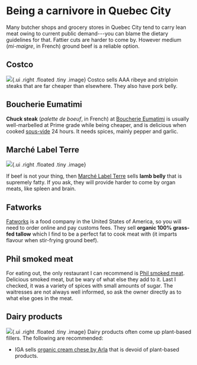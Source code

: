 # Being a carnivore in Quebec City

Many butcher shops and grocery stores in Quebec City tend to carry lean meat owing to current public demand---you can blame the dietary guidelines for that. Fattier cuts are harder to come by. However medium (*mi-maigre*, in French) ground beef is a reliable option.


## Costco
![](https://lh3.googleusercontent.com/zWEb9nHS_WXWQIZsIU_L3kYHE_EH9yb95B6hDWf8NxoKqVIvCrTVDef19YeILTvbqJbO56dOwcvMyjXYlYZjh7rv5hopf2i5NohGRPHJU-IkZRjEJQzBJYAsVnRjM5TfiBzJSzK8YccVKW2tcdvZ38Q4lYjJKveJzIXDs_CKDOTsIk3BJlnlTVk85tGTM85oKZrvkWLnzwCOG-VNrL1UdhdHbvKc7VAiKZo31vXLB-wqU1VV0iTw6L0A5K0o_uN-gH4Cxi9So5fULjnodKbZxRjAIBpfAEvA9hYEb6QuWpCUa9S23ACdoJ4C2VzEEga7M2Xy2H5vXxbXqQgBVfZKqoEJ0Zv0Wr_x0or-JcceQSy8s2AD4o6q2SXcmf81bmgsxo3Zl1D7Rg1kxtBZRwZhDwOgdWcccHCElUifkzENnui0V71p9yoQ0AxKSbvIUDyjjhlB0JT7Dp-zO6Gn1Q3PQRgCVeIAX2Ln2p5TsHjAGaJTYRUB3Z1IqhpCuFV9YzZYHi58GBHMRfrs347WYL84JWPF8S5r2piw9kecRnhagCZp4cu9GZh4j0FRZB2ypm8ZWvEGWn3iETpJ1Qi5Ljub9mggvBncSItCn2tRHtlNEqjKD9pZwpFv2pBNamfKajs6hT7Nko7dolHeR8VXUwk4s0964Rd5UATHWH3r0KwIk6-VKOW0_4tohagoBHET77k=w1020-h1073-no?authuser=0){.ui .right .floated .tiny .image}
Costco sells AAA ribeye and striploin steaks that are far cheaper than elsewhere. They also have pork belly.

## Boucherie Eumatimi

**Chuck steak** (*palette de boeuf*, in French) at [Boucherie Eumatimi](https://goo.gl/maps/jj4iXi8im8n25Wxv6) is usually well-marbelled at Prime grade while being cheaper, and is delicious when cooked [sous-vide](/sous-vide.html) 24 hours. It needs spices, mainly pepper and garlic.

## Marché Label Terre

![](https://lh3.googleusercontent.com/DPz8Faq3K_PgpfnSpMWoC-zYGxs83MnWTvAEgW5fc_7otK6T-uC4rDF9954706FMq_pwEwTfwYkRpvLDDQZld6WiqMxXvaks69TlyKKATtn8pscSM-GhLIcPAbHo_8Gk0SS1ZpZiPzZBmI515NaWhygAJ2aoyrpaE_YHXV-IJgYG67iD0ixpJJbnJ_EGNrp6-eIlG6hFFArDOnrMNAZp1cGQ4iSZTsJNtilLY0YOkSNnS3io5Vf41Os4JSO2_NlcLykpTnzZziigms4ycAV949P7tW4XnvtcO53oE01Y9xr4ixrKVynDLRiJM9Lidis73opk71iECwu0wJLZ-NC3ruoHpDQ8wbVbcFSqCvMZiOYfFdT5uZlikC89UsGcGREuJ7VH4zNXUA8KuUga1Oo6mwI2X5Rz-E6H1MWeGFS-DEf84Oyui_oV2epwu_1myXeGC3s4gqoN3PKtckjNaKVIQWPN6j7f-z3STXmo-_FOhwsGAKQ9BtFZ5pMk7kNUoiWT2KIyLwiOiDM7bC88ShAXl5OdqoTvsnNjAt0ZnlIeeBaL5ZJFptIZjmtAA8OUI2t0MGcf4ppFWkegQPJYkrr4PBPxA06akGLwLcVeW7uCPxhmTky217WNlUooFsQlBz3suTfpc25g6_orh5aT9ItM3xncGDP63OlUbrnryWiIUNjcLivrfAhQpeczL-V29wM=w1231-h832-no?authuser=0){.ui .right .floated .tiny .image}

If beef is not your thing, then [Marché Label Terre](http://www.marchelabelterre.com/) sells **lamb belly** that is supremely fatty. If you ask, they will provide harder to come by organ meats, like spleen and brain.

## Fatworks

[Fatworks](https://fatworksfoods.com/) is a food company in the United States of America, so you will need to order online and pay customs fees. They sell **organic 100% grass-fed tallow** which I find to be a perfect fat to cook meat with (it imparts flavour when stir-frying ground beef).

## Phil smoked meat

For eating out, the only restaurant I can recommend is [Phil smoked meat](http://philsmokedmeat.com/). Delicious smoked meat, but be wary of what else they add to it. Last I checked, it was a variety of spices with small amounts of sugar. The waitresses are not always well informed, so ask the owner directly as to what else goes in the meat.

## Dairy products
![](https://www.arlafoods.ca/4abb83/contentassets/e43b8d30fe744519b89bdd69d72cfdf3/arla_organic_cc_300x225.png?preset=3col-desktop){.ui .right .floated .tiny .image}
Dairy products often come up plant-based fillers. The following are recommended:

* IGA sells [organic cream chese by Arla](https://www.arlafoods.ca/our-brands/arla-cream-cheese/) that is devoid of plant-based products.

